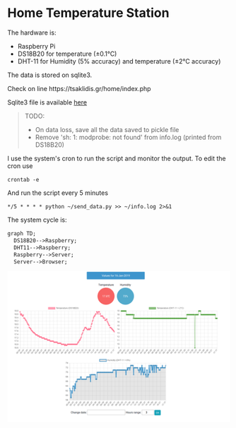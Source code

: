# Home Temperature Station

The hardware is:
<ul>
	<li>Raspberry Pi</li>
	<li>DS18B20 for temperature (±0.1°C)</li>
	<li>DHT-11 for Humidity (5% accuracy) and temperature (±2°C accuracy)</li>
</ul>
The data is stored on sqlite3.
<p>Check on line https://tsaklidis.gr/home/index.php</p>
<p>Sqlite3 file is available <a href="https://tsaklidis.gr/home/home_data.sqlite3">here</a> </p>


> TODO:
> <ul>
>	<li>On data loss, save all the data saved to pickle file</li>
>	<li>Remove 'sh: 1: modprobe: not found' from info.log (printed from DS18B20)</li>
> </ul>


I use the system's cron to run the script and monitor the output. To edit the cron use 

```shell
crontab -e
```
And run the script every 5 minutes
```shell
*/5 * * * * python ~/send_data.py >> ~/info.log 2>&1
```

The system cycle is:
```mermaid
graph TD;
  DS18B20-->Raspberry;
  DHT11-->Raspberry;
  Raspberry-->Server;
  Server-->Browser;
```
![](screens/1.png)